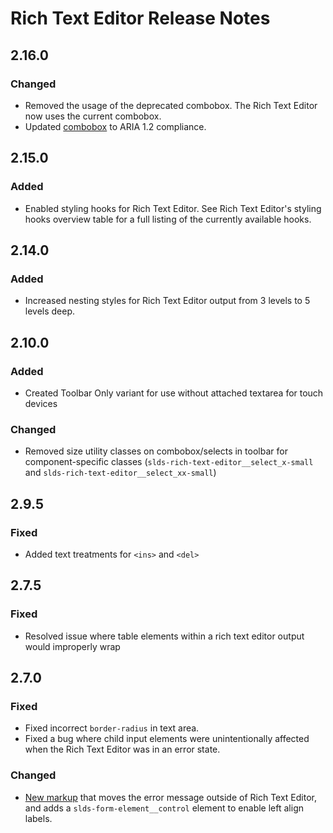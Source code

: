 <!-- Release notes authoring guidelines: http://keepachangelog.com/ -->

# Rich Text Editor Release Notes

## 2.16.0

### Changed

- Removed the usage of the deprecated combobox. The Rich Text Editor now uses the current combobox.
- Updated [combobox](/components/combobox) to ARIA 1.2 compliance.

## 2.15.0

### Added
- Enabled styling hooks for Rich Text Editor. See Rich Text Editor's styling hooks overview table for a full listing of the currently available hooks.

## 2.14.0

### Added

- Increased nesting styles for Rich Text Editor output from 3 levels to 5 levels deep.

## 2.10.0

### Added

- Created Toolbar Only variant for use without attached textarea for touch devices

### Changed

- Removed size utility classes on combobox/selects in toolbar for component-specific classes (`slds-rich-text-editor__select_x-small` and `slds-rich-text-editor__select_xx-small`)

## 2.9.5

### Fixed

- Added text treatments for `<ins>` and `<del>`

## 2.7.5

### Fixed

- Resolved issue where table elements within a rich text editor output would improperly wrap

## 2.7.0

### Fixed

- Fixed incorrect `border-radius` in text area.
- Fixed a bug where child input elements were unintentionally affected when the Rich Text Editor was in an error state.

### Changed

- [New markup](https://www.lightningdesignsystem.com/components/rich-text-editor/?state=error&variant=base) that moves the error message outside of Rich Text Editor, and adds a `slds-form-element__control` element to enable left align labels.
